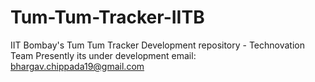 # Tum-Tum-Tracker-IITB
IIT Bombay's Tum Tum Tracker Development repository - Technovation Team
Presently its under development
email:  bhargav.chippada19@gmail.com
